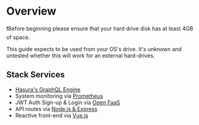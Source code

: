 # Overview

❗Before beginning please ensure that your hard drive disk has at least 4GB of space. 

This guide expects to be used from your OS's drive. It's unknown and untested whether this will work for an external hard-drives.


## Stack Services

* [Hasura's GraphQL Engine](https://hasura.io/)
* System monitoring via [Prometheus](https://prometheus.io/)
* JWT Auth Sign-up & Login via [Open FaaS](https://www.openfaas.com/)
* API routes via [Node.js & Express](https://expressjs.com/)
* Reactive front-end via [Vue.js](https://vuejs.org/)

